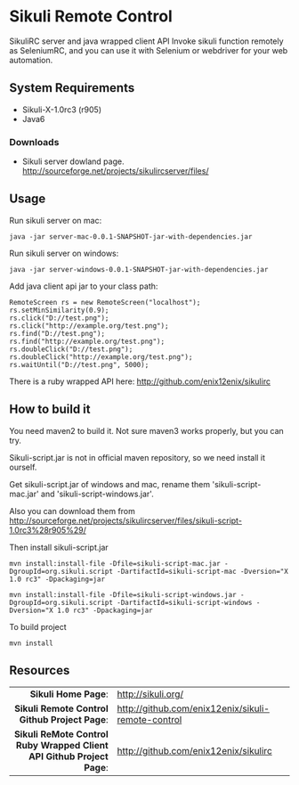 # Sikuli Remote Control

SikuliRC server and java wrapped client API
Invoke sikuli function remotely as SeleniumRC, and you can use it with Selenium or webdriver for your web automation.

## System Requirements
* Sikuli-X-1.0rc3 (r905)
* Java6

### Downloads
* Sikuli server dowland page. http://sourceforge.net/projects/sikulircserver/files/

## Usage

Run sikuli server on mac:

    java -jar server-mac-0.0.1-SNAPSHOT-jar-with-dependencies.jar

Run sikuli server on windows:
    
    java -jar server-windows-0.0.1-SNAPSHOT-jar-with-dependencies.jar

Add java client api jar to your class path:

    RemoteScreen rs = new RemoteScreen("localhost");
    rs.setMinSimilarity(0.9);
    rs.click("D://test.png");
    rs.click("http://example.org/test.png");
    rs.find("D://test.png");
    rs.find("http://example.org/test.png");
    rs.doubleClick("D://test.png");
    rs.doubleClick("http://example.org/test.png");
    rs.waitUntil("D://test.png", 5000);

There is a ruby wrapped API here: http://github.com/enix12enix/sikulirc

## How to build it

You need maven2 to build it. Not sure maven3 works properly, but you can try.

Sikuli-script.jar is not in official maven repository, so we need install it ourself.

Get sikuli-script.jar of windows and mac, rename them 'sikuli-script-mac.jar' and 'sikuli-script-windows.jar'.

Also you can download them from http://sourceforge.net/projects/sikulircserver/files/sikuli-script-1.0rc3%28r905%29/

Then install sikuli-script.jar

    mvn install:install-file -Dfile=sikuli-script-mac.jar -DgroupId=org.sikuli.script -DartifactId=sikuli-script-mac -Dversion="X 1.0 rc3" -Dpackaging=jar
 
    mvn install:install-file -Dfile=sikuli-script-windows.jar -DgroupId=org.sikuli.script -DartifactId=sikuli-script-windows -Dversion="X 1.0 rc3" -Dpackaging=jar

To build project

    mvn install

## Resources

|||
|-----------------------------------:|:--------------------------|
|                              **Sikuli Home Page**: | http://sikuli.org/ |
|     **Sikuli Remote Control Github Project Page**: | http://github.com/enix12enix/sikuli-remote-control |
|  **Sikuli ReMote Control Ruby Wrapped Client API Github Project Page**: | http://github.com/enix12enix/sikulirc |








